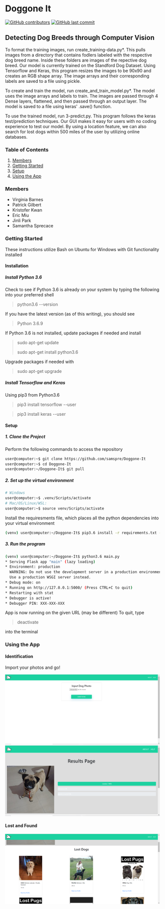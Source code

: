 # Doggone It
<!-- [![GitHub license](https://img.shields.io/github/license/volkb/Web-Systems-Development-Group-6.svg)](https://github.com/volkb/Web-Systems-Development-Group-6/blob/master/LICENSE.txt) -->
[![GitHub contributors](https://img.shields.io/github/contributors/samspre/Doggone-It.svg)](https://github.com/samspre/Doggone-It/graphs/contributors)
[![GitHub last commit](https://img.shields.io/github/last-commit/samspre/Doggone-It.svg)](https://github.com/volkb/Web-Systems-Development-Group-6/commits/master)

## Detecting Dog Breeds through Computer Vision
To format the training images, run create_training-data.py*. This pulls images from a directory that contains fodlers labeled with the respective dog breed name. Inside these folders are images of the repective dog breed. Our model is currently trained on the Standford Dog Dataset. Using Tensorflow and Keras, this program resizes the images to be 90x90 and creates an RGB shape array. The image arrays and their corresponding labels are saved to a file using pickle.

To create and train the model, run create_and_train_model.py*. The model uses the image arrays and labels to train. The images are passed through 4 Dense layers, flattened, and then passed through an output layer. The model is saved to a file using keras' .save() function.

To use the trained model, run 3-predict.py. This program follows the keras test/prediction techniques. Our GUI makes it easy for users with no coding experience to test our model.
By using a location feature, we can also search for lost dogs within 500 miles of the user by utilizing online databases.


### Table of Contents

1. [Members](#mem)
2. [Getting Started](#start)
3. [Setup](#setup)
4. [Using the App](#use)

<a name="mem"/>

### Members
  * Virginia Barnes
  * Patrick Gilbert
  * Kristofer Kwan
  * Eric Miu
  * Jinli Park
  * Samantha Sprecace

<a name="start"/>

### Getting Started

These instructions utilize Bash on Ubuntu for Windows with Git functionality installed

#### Installation

##### Install Python 3.6

  Check to see if Python 3.6 is already on your system by typing the following into your preferred shell

  > python3.6 --version

  If you have the latest version (as of this writing), you should see

  > Python 3.6.9

  If Python 3.6 is not installed, update packages if needed and install

  > sudo apt-get update
  >
  > sudo apt-get install python3.6

  Upgrade packages if needed with

  > sudo apt-get upgrade

##### Install Tensorflow and Keras

  Using pip3 from Python3.6

  > pip3 install tensorflow --user

  > pip3 install keras --user

<a name="setup"/>

#### Setup

##### **1. Clone the Project**

  Perform the following commands to access the repository

  ``` bash
  user@computer:~$ git clone https://github.com/samspre/Doggone-It
  user@computer:~$ cd Doggone-It
  user@computer:~/Doggone-It$ git pull
  ```

##### **2. Set up the virtual environment**

  ``` bash
  # Windows
  user@computer:~$ .venv/Scripts/activate
  # Mac/OS/Linux/WSL:
  user@computer:~$ source venv/Scripts/activate
  ```

  Install the requiresments file, which places all the python dependencies into your virtual environment

  ``` bash
  (venv) user@computer:~/Doggone-It$ pip3.6 install -r requirements.txt --user
  ```

##### **3. Run the program**

  ``` bash
  (venv) user@computer:~/Doggone-It$ python3.6 main.py
  * Serving Flask app "main" (lazy loading)
  * Environment: production
    WARNING: Do not use the development server in a production environment.
    Use a production WSGI server instead.
  * Debug mode: on
  * Running on http://127.0.0.1:5000/ (Press CTRL+C to quit)
  * Restarting with stat
  * Debugger is active!
  * Debugger PIN: XXX-XXX-XXX
  ```

  App is now running on the given URL (may be different)
  To quit, type
  > deactivate

  into the terminal

<a name="use"/>

### Using the App

#### Identification

Import your photos and go!

![input](images/inputdogs.PNG)
![results](images/results.PNG)

#### Lost and Found

![input](images/lostdogs.PNG)

